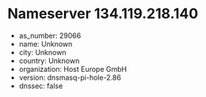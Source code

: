 # Nameserver 134.119.218.140

* as_number: 29066
* name: Unknown
* city: Unknown
* country: Unknown
* organization: Host Europe GmbH
* version: dnsmasq-pi-hole-2.86
* dnssec: false
